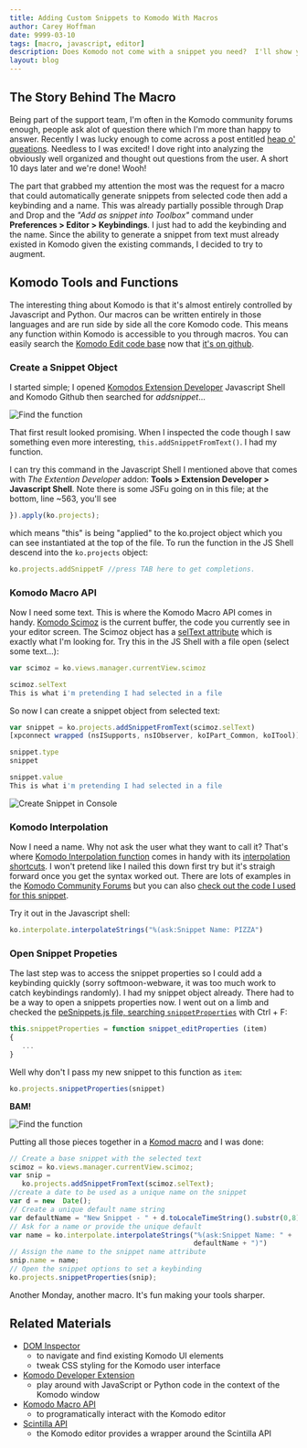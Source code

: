 ```yaml
---
title: Adding Custom Snippets to Komodo With Macros
author: Carey Hoffman
date: 9999-03-10
tags: [macro, javascript, editor]
description: Does Komodo not come with a snippet you need?  I'll show you how to create that snippet with one keybinding using Komodo macro's.  We heard you liked keybindings too, so we're gonna put a keybinding in that keybound snippet.
layout: blog
---
```


## The Story Behind The Macro

Being part of the support team, I'm often in the Komodo community forums enough, people
ask alot of question there which I'm more than happy to answer.  Recently I was lucky
enough to come across a post entitled [heap o' queations](http://community.activestate.com/node/10713).
Needless to I was excited!  I dove right into analyzing the obviously well organized and
thought out questions from the user.  A short 10 days later and we're done!  Wooh!

The part that grabbed my attention the most was the request for a macro that
could automatically generate snippets from selected code then add a keybinding and a
name.  This was already partially possible through Drap and Drop and the
_"Add as snippet into Toolbox"_ command under **Preferences > Editor > Keybindings**.
I just had to add the keybinding and the name.  Since the ability to generate a
snippet from text must already existed in Komodo given the existing commands, I
decided to try to augment.


## Komodo Tools and Functions

The interesting thing about Komodo is that it's almost entirely controlled by
Javascript and Python.  Our macros can be written entirely in those languages and
are run side by side all the core Komodo code. This means any function within Komodo
is accessible to you through macros.  You can easily search the [Komodo Edit code base](https://github.com/Komodo/KomodoEdit)
now that [it's on github](http://komodoide.com/blog/2014-03/komodo-edit-is-now-on-github/).

### Create a Snippet Object

I started simple; I opened [Komodos Extension Developer](http://community.activestate.com/node/1824)
Javascript Shell and Komodo Github then searched for _addsnippet_...

![Find the function](/images/blog/2014-03/carey-addsnippet.PNG)

That first result looked promising.  When I inspected the code though I saw something
even more interesting, `this.addSnippetFromText()`.  I had my
function.  

I can try this command in the Javascript Shell I mentioned above that comes
with _The Extention Developer_ addon: **Tools > Extension Developer > Javascript Shell**.
Note there is some JSFu going on in this file; at the bottom, line ~563, you'll see

```javascript
}).apply(ko.projects);
```

which means "this" is being "applied" to the ko.project object which you can see
instantiated at the top of the file.  To run the function in the JS Shell descend
into the `ko.projects` object:

```javascript
ko.projects.addSnippetF //press TAB here to get completions.
```

### Komodo Macro API

Now I need some text.  This is where the Komodo Macro API comes in handy.  [Komodo Scimoz](http://docs.activestate.com/komodo/8.5/macroapi.html#macroapi_js)
is the current buffer, the code you currently see in your editor screen. The
Scimoz object has a [selText attribute](http://docs.activestate.com/komodo/8.5/macroapi.html#selText)
which is exactly what I'm looking for.
Try this in the JS Shell with a file open (select some text...):

```javascript
var scimoz = ko.views.manager.currentView.scimoz

scimoz.selText
This is what i'm pretending I had selected in a file
```
So now I can create a snippet object from selected text:

```javascript
var snippet = ko.projects.addSnippetFromText(scimoz.selText)
[xpconnect wrapped (nsISupports, nsIObserver, koIPart_Common, koITool)]

snippet.type
snippet

snippet.value
This is what i'm pretending I had selected in a file
```
    
![Create Snippet in Console](/images/blog/2014-03/create-snippet-console.PNG)

### Komodo Interpolation

Now I need a name.  Why not ask the user what they want to call it?  That's where
[Komodo Interpolation function](http://docs.activestate.com/komodo/8.5/macroapi.html#macroapi_interpolate)
comes in handy with its [interpolation shortcuts](http://docs.activestate.com/komodo/8.5/shortcuts.html#shortcuts_top).
I won't pretend like I nailed this down first try but it's straigh forward
once you get the syntax worked out.  There are lots of examples in the [Komodo Community Forums](http://community.activestate.com/forums/komodo)
but you can also [check out the code I used for this snippet](https://github.com/Komodo/macros/blob/master/automagic_snippets_from_text.js#L24).

Try it out in the Javascript shell:

```javascript
ko.interpolate.interpolateStrings("%(ask:Snippet Name: PIZZA")
```

### Open Snippet Propeties

The last step was to access the snippet properties so I could add a keybinding
quickly (sorry softmoon-webware, it was too much work to catch keybindings randomly).
I had my snippet object already.  There had to be a way to open a snippets properties
now.  I went out on a limb and checked the [peSnippets.js file,
searching `snippetProperties`](https://github.com/Komodo/KomodoEdit/blob/9bd4f2abe7f1263f4328d5f1248759056a33e2bd/src/chrome/komodo/content/project/peSnippet.js#L113) with Ctrl + F:

```javascript
this.snippetProperties = function snippet_editProperties (item)
{
   ...
}
```

Well why don't I pass my new snippet to this function as `item`:

```javascript
ko.projects.snippetProperties(snippet)
```
 
**BAM!**

![Find the function](/images/blog/2014-03/snippet-properties.PNG)

Putting all those pieces together in a [Komod macro](http://docs.activestate.com/komodo/8.5/macros.html#macros_writing)
and I was done:

```javascript
// Create a base snippet with the selected text
scimoz = ko.views.manager.currentView.scimoz;
var snip =
   ko.projects.addSnippetFromText(scimoz.selText);
//create a date to be used as a unique name on the snippet
var d = new  Date();
// Create a unique default name string
var defaultName = "New Snippet - " + d.toLocaleTimeString().substr(0,8).trim()
// Ask for a name or provide the unique default
var name = ko.interpolate.interpolateStrings("%(ask:Snippet Name: " +
                                             defaultName + ")")
// Assign the name to the snippet name attribute
snip.name = name;
// Open the snippet options to set a keybinding
ko.projects.snippetProperties(snip);
```
    
Another Monday, another macro.  It's fun making your tools sharper.

## Related Materials

* [DOM Inspector](/framed/?http://community.activestate.com/xpi/dom-inspector)
  - to navigate and find existing Komodo UI elements
  - tweak CSS styling for the Komodo user interface
* [Komodo Developer Extension](/framed/?http://community.activestate.com/xpi/dom-inspector)
  - play around with JavaScript or Python code in the context of the Komodo window
* [Komodo Macro API](/framed/?http://docs.activestate.com/komodo/8.5/macroapi.html)
  - to programatically interact with the Komodo editor
* [Scintilla API](http://www.scintilla.org/ScintillaDoc.html)
  - the Komodo editor provides a wrapper around the Scintilla API
